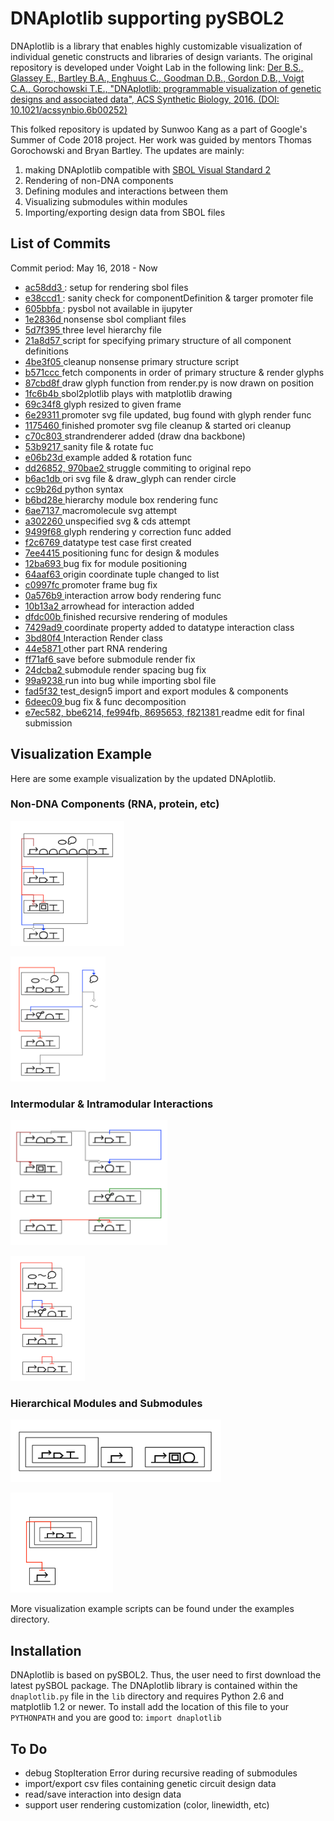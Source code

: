 # DNAplotlib supporting pySBOL2 

DNAplotlib is a library that enables highly customizable visualization of individual genetic constructs and libraries of design variants. The original repository is developed under Voight Lab in the following link: 
<a href="https://github.com/VoigtLab/dnaplotlib">Der B.S., Glassey E., Bartley B.A., Enghuus C., Goodman D.B., Gordon D.B., Voigt C.A., Gorochowski T.E., "DNAplotlib: programmable visualization of genetic designs and associated data", ACS Synthetic Biology, 2016. (DOI: 10.1021/acssynbio.6b00252)</a>

This folked repository is updated by Sunwoo Kang as a part of Google's Summer of Code 2018 project. Her work was guided by mentors Thomas Gorochowski and Bryan Bartley. The updates are mainly: 

1. making DNAplotlib compatible with <a href=http://sbolstandard.org/visual/glyphs/>SBOL Visual Standard 2</a>
2. Rendering of non-DNA components
3. Defining modules and interactions between them
4. Visualizing submodules within modules 
5. Importing/exporting design data from SBOL files

## List of Commits
Commit period: May 16, 2018 - Now
* <a href=https://github.com/swkang73/dnaplotlib/commits/master> ac58dd3 </a>: setup for rendering sbol files
* <a href=https://github.com/swkang73/dnaplotlib/commits/master> e38ccd1 </a>: sanity check for componentDefinition & targer promoter file
* <a href=https://github.com/swkang73/dnaplotlib/commits/master> 605bbfa </a>: pysbol not available in ijupyter
* <a href=https://github.com/swkang73/dnaplotlib/commits/master> 1e2836d </a> nonsense sbol compliant files 
* <a href=https://github.com/swkang73/dnaplotlib/commits/master> 5d7f395 </a> three level hierarchy file
* <a href=https://github.com/swkang73/dnaplotlib/commits/master> 21a8d57 </a> script for specifying primary structure of all component definitions
* <a href=https://github.com/swkang73/dnaplotlib/commits/master> 4be3f05 </a> cleanup nonsense primary structure script
* <a href=https://github.com/swkang73/dnaplotlib/commits/master> b571ccc </a> fetch components in order of primary structure & render glyphs 
* <a href=https://github.com/swkang73/dnaplotlib/commits/master> 87cbd8f </a> draw glyph function from render.py is now drawn on position
* <a href=https://github.com/swkang73/dnaplotlib/commits/master> 1fc6b4b </a> sbol2plotlib plays with matplotlib drawing 
* <a href=https://github.com/swkang73/dnaplotlib/commits/master> 69c34f8 </a> glyph resized to given frame
* <a href=https://github.com/swkang73/dnaplotlib/commits/master> 6e29311 </a> promoter svg file updated, bug found with glyph render func
* <a href=https://github.com/swkang73/dnaplotlib/commits/master> 1175460 </a> finished promoter svg file cleanup & started ori cleanup 
* <a href=https://github.com/swkang73/dnaplotlib/commits/master> c70c803 </a> strandrenderer added (draw dna backbone)
* <a href=https://github.com/swkang73/dnaplotlib/commits/master> 53b9217 </a> sanity file & rotate fuc 
* <a href=https://github.com/swkang73/dnaplotlib/commits/master> e06b23d </a> example added & rotation func 
* <a href=https://github.com/swkang73/dnaplotlib/commits/master> dd26852, 970bae2 </a> struggle commiting to original repo
* <a href=https://github.com/swkang73/dnaplotlib/commits/master> b6ac1db </a> ori svg file & draw_glyph can render circle
* <a href=https://github.com/swkang73/dnaplotlib/commits/master> cc9b26d </a> python syntax 
* <a href=https://github.com/swkang73/dnaplotlib/commits/master> b6bd28e </a> hierarchy module box rendering func
* <a href=https://github.com/swkang73/dnaplotlib/commits/master> 6ae7137 </a> macromolecule svg attempt
* <a href=https://github.com/swkang73/dnaplotlib/commits/master> a302260 </a> unspecified svg & cds attempt 
* <a href=https://github.com/swkang73/dnaplotlib/commits/master> 9499f68 </a> glyph rendering y correction func added 
* <a href=https://github.com/swkang73/dnaplotlib/commits/master> f2c6769 </a> datatype test case first created 
* <a href=https://github.com/swkang73/dnaplotlib/commits/master> 7ee4415 </a> positioning func for design & modules
* <a href=https://github.com/swkang73/dnaplotlib/commits/master> 12ba693 </a> bug fix for module positioning 
* <a href=https://github.com/swkang73/dnaplotlib/commits/master> 64aaf63 </a> origin coordinate tuple changed to list
* <a href=https://github.com/swkang73/dnaplotlib/commits/master> c0997fc </a> promoter frame bug fix
* <a href=https://github.com/swkang73/dnaplotlib/commits/master> 0a576b9 </a> interaction arrow body rendering func 
* <a href=https://github.com/swkang73/dnaplotlib/commits/master> 10b13a2 </a> arrowhead for interaction added 
* <a href=https://github.com/swkang73/dnaplotlib/commits/master> dfdc00b </a> finished recursive rendering of modules 
* <a href=https://github.com/swkang73/dnaplotlib/commits/master> 7429ad9 </a> coordinate property added to datatype interaction class
* <a href=https://github.com/swkang73/dnaplotlib/commits/master> 3bd80f4 </a> Interaction Render class 
* <a href=https://github.com/swkang73/dnaplotlib/commits/master> 44e5871 </a> other part RNA rendering 
* <a href=https://github.com/swkang73/dnaplotlib/commits/master> ff71af6 </a> save before submodule render fix
* <a href=https://github.com/swkang73/dnaplotlib/commits/master> 24dcba2 </a> submodule render spacing bug fix
* <a href=https://github.com/swkang73/dnaplotlib/commits/master> 99a9238 </a> run into bug while importing sbol file 
* <a href=https://github.com/swkang73/dnaplotlib/commits/master> fad5f32 </a> test_design5 import and export modules & components 
* <a href=https://github.com/swkang73/dnaplotlib/commits/master> 6deec09 </a> bug fix & func decomposition
* <a href=https://github.com/swkang73/dnaplotlib/commits/master> e7ec582, bbe6214, fe994fb, 8695653, f821381 </a> readme edit for final submission


## Visualization Example
Here are some example visualization by the updated DNAplotlib. 

### Non-DNA Components (RNA, protein, etc)
<a href="dnaplotlib/examples"><img src="dnaplotlib/examples/non-dna1.png" height="200px"/></a>

<a href="dnaplotlib/examples"><img src="dnaplotlib/examples/non-dna2.png" height="200px"/></a>

### Intermodular & Intramodular Interactions 
<a href="dnaplotlib/examples"><img src="dnaplotlib/examples/interaction.png" height="200px"/></a>

<a href="dnaplotlib/examples"><img src="dnaplotlib/examples/interaction2.png" height="200px"/></a>

### Hierarchical Modules and Submodules 
<a href="dnaplotlib/examples"><img src="dnaplotlib/examples/hierarchy.png" height="100px"/></a>

<a href="dnaplotlib/examples"><img src="dnaplotlib/examples/hierarchy2.png" height="160px"/></a>


More visualization example scripts can be found under the examples directory. 

## Installation
DNAplotlib is based on pySBOL2. Thus, the user need to first download the latest pySBOL package. The DNAplotlib library is contained within the `dnaplotlib.py` file in the `lib` directory and requires Python 2.6 and matplotlib 1.2 or newer. To install add the location of this file to your `PYTHONPATH` and you are good to: `import dnaplotlib`


## To Do 
- debug StopIteration Error during recursive reading of submodules 
- import/export csv files containing genetic circuit design data 
- read/save interaction into design data
- support user rendering customization (color, linewidth, etc)
